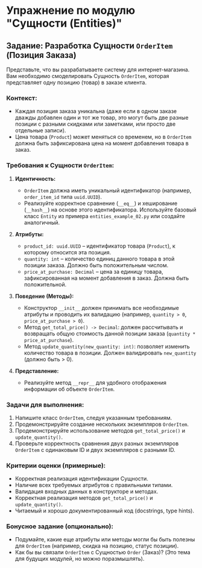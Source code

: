 # Упражнение по модулю "Сущности (Entities)"

## Задание: Разработка Сущности `OrderItem` (Позиция Заказа)

Представьте, что вы разрабатываете систему для интернет-магазина. Вам необходимо смоделировать Сущность `OrderItem`, которая представляет одну позицию (товар) в заказе клиента.

### Контекст:
- Каждая позиция заказа уникальна (даже если в одном заказе дважды добавлен один и тот же товар, это могут быть две разные позиции с разными скидками или заметками, или просто две отдельные записи).
- Цена товара (`Product`) может меняться со временем, но в `OrderItem` должна быть зафиксирована цена на момент добавления товара в заказ.

### Требования к Сущности `OrderItem`:

1.  **Идентичность:**
    *   `OrderItem` должна иметь уникальный идентификатор (например, `order_item_id` типа `uuid.UUID`).
    *   Реализуйте корректное сравнение (`__eq__`) и хеширование (`__hash__`) на основе этого идентификатора. Используйте базовый класс `Entity` из примера `entities_example_02.py` или создайте аналогичный.

2.  **Атрибуты:**
    *   `product_id: uuid.UUID` – идентификатор товара (`Product`), к которому относится эта позиция.
    *   `quantity: int` – количество единиц данного товара в этой позиции заказа. Должно быть положительным числом.
    *   `price_at_purchase: Decimal` – цена за единицу товара, зафиксированная на момент добавления в заказ. Должна быть положительной.

3.  **Поведение (Методы):**
    *   Конструктор `__init__` должен принимать все необходимые атрибуты и проводить их валидацию (например, `quantity > 0`, `price_at_purchase > 0`).
    *   Метод `get_total_price() -> Decimal`: должен рассчитывать и возвращать общую стоимость данной позиции заказа (`quantity * price_at_purchase`).
    *   Метод `update_quantity(new_quantity: int)`: позволяет изменить количество товара в позиции. Должен валидировать `new_quantity` (должно быть > 0).

4.  **Представление:**
    *   Реализуйте метод `__repr__` для удобного отображения информации об объекте `OrderItem`.

### Задачи для выполнения:

1.  Напишите класс `OrderItem`, следуя указанным требованиям.
2.  Продемонстрируйте создание нескольких экземпляров `OrderItem`.
3.  Продемонстрируйте использование методов `get_total_price()` и `update_quantity()`.
4.  Проверьте корректность сравнения двух разных экземпляров `OrderItem` с одинаковым ID и двух экземпляров с разными ID.

### Критерии оценки (примерные):
- Корректная реализация идентификации Сущности.
- Наличие всех требуемых атрибутов с правильными типами.
- Валидация входных данных в конструкторе и методах.
- Корректная реализация методов `get_total_price()` и `update_quantity()`.
- Читаемый и хорошо документированный код (docstrings, type hints).

### Бонусное задание (опционально):
- Подумайте, какие еще атрибуты или методы могли бы быть полезны для `OrderItem` (например, скидка на позицию, статус позиции).
- Как бы вы связали `OrderItem` с Сущностью `Order` (Заказ)? (Это тема для будущих модулей, но можно поразмышлять).

